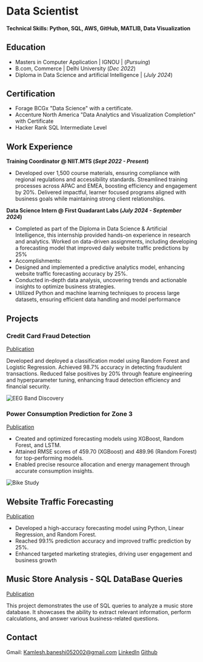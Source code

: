 # Data Scientist

#### Technical Skills: Python, SQL, AWS, GitHub, MATLIB, Data Visualization

## Education
- Masters in Computer Application | IGNOU | (_Pursuing_)
- B.com, Commerce | Delhi University (_Dec 2022_)
- Diploma in Data Science and artificial Intelligence | (_July 2024_)

## Certification
- Forage BCGx "Data Science" with a certificate.
- Accenture North America "Data Analytics and Visualization Completion" with Certificate
- Hacker Rank SQL Intermediate Level


## Work Experience
**Training Coordinator @ NIIT.MTS (_Sept 2022 - Present_)**
- Developed over 1,500 course materials, ensuring compliance with regional regulations and accessibility standards. Streamlined training processes across APAC and EMEA, boosting efficiency and engagement by 20%. Delivered impactful, learner focused programs aligned with business goals while maintaining strong client relationships.

**Data Science Intern @ First Quadarant Labs (_July 2024 - September 2024_)**
- Completed as part of the Diploma in Data Science & Artificial Intelligence, this internship provided hands-on experience in research and analytics. Worked on data-driven assignments, including developing a forecasting model that improved daily website traffic predictions by 25%
- Accomplishments:
- Designed and implemented a predictive analytics model, enhancing website traffic forecasting
accuracy by 25%.
- Conducted in-depth data analysis, uncovering trends and actionable insights to optimize business
strategies.
- Utilized Python and machine learning techniques to process large datasets, ensuring efficient data
handling and model performance

## Projects
### Credit Card Fraud Detection
[Publication](https://github.com/Kabirr2002/CODSOFT)

Developed and deployed a classification model using Random Forest and Logistic Regression. Achieved 98.7% accuracy in detecting fraudulent transactions. Reduced false positives by 20% through feature engineering and hyperparameter tuning, enhancing fraud detection efficiency and financial security.

![EEG Band Discovery](/assets/img/eeg_band_discovery.jpeg)

### Power Consumption Prediction for Zone 3
[Publication](https://github.com/Kabirr2002/Power-Consumption-prediction)

- Created and optimized forecasting models using XGBoost, Random Forest, and LSTM.
- Attained RMSE scores of 459.70 (XGBoost) and 489.96 (Random Forest) for top-performing models.
- Enabled precise resource allocation and energy management through accurate consumption
insights.

![Bike Study](/assets/img/bike_study.jpeg)

## Website Traffic Forecasting
[Publication](https://github.com/Kabirr2002/Website-Traffic-Forecasting---Time-Serires)
- Developed a high-accuracy forecasting model using Python, Linear Regression, and Random Forest.
- Reached 99.1% prediction accuracy and improved traffic prediction by 25%.
- Enhanced targeted marketing strategies, driving user engagement and business growth

## Music Store Analysis - SQL DataBase Queries 
[Publication](https://github.com/Kabirr2002/SQL-Queries)

This project demonstrates the use of SQL queries to analyze a music store database. It showcases the ability to extract relevant information, perform calculations, and answer various business-related questions.

## Contact
Gmail: Kamlesh.baneshi052002@gmail.com
[LinkedIn](https://www.linkedin.com/in/kamlesh-baneshi-7a2998229?lipi=urn%3Ali%3Apage%3Ad_flagship3_profile_view_base_contact_details%3BvrOZZw%2FPRouVkovNDl%2Fbyw%3D%3D)
[Github](https://github.com/Kabirr2002)

